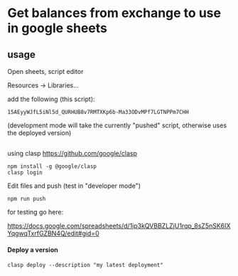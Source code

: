 # Get balances from exchange to use in google sheets

## usage

Open sheets, script editor

Resources -> Libraries...

add the following (this script):

    15AEyyWJfL5iNl5d_QURHUB8v7RMTXKp6b-Ma33ODvMPf7LGTNPPm7CHH

(development mode will take the currently "pushed" script, otherwise uses the deployed version)




##


using clasp https://github.com/google/clasp


    npm install -g @google/clasp
    clasp login


Edit files and push (test in "developer mode")

    npm run push


for testing go here: 
 
 https://docs.google.com/spreadsheets/d/1ip3kQVBBZLZjU1rqp_8sZ5nSK6IXYqgwqTxrfGZBN4Q/edit#gid=0
    

#### Deploy a version

    clasp deploy --description "my latest deployment"    
